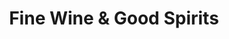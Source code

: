 ---
title: "Fine Wine & Good Spirits"
url: /pittsburgh/fine-wine-and-good-spirits-east-ohio-street/
shop: alcohol
---